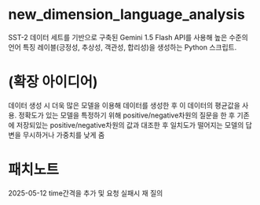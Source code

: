 # new_dimension_language_analysis
SST-2 데이터 세트를 기반으로 구축된 Gemini 1.5 Flash API를 사용해 높은 수준의 언어 특징 레이블(긍정성, 추상성, 객관성, 합리성)을 생성하는 Python 스크립트.


# (확장 아이디어)
데이터 생성 시 더욱 많은 모델을 이용해 데이터를 생성한 후 이 데이터의 평균값을 사용.
정확도가 있는 모델을 특정하기 위해 positive/negative차원의 질문을 한 후 기존에 저장되있는 positive/negative차원의 값과 대조한 후 일치도가 떨어지는 모델의 답변을 무시하거나 가중치를 낮게 줌

# 패치노트
2025-05-12 time간격을 추가 및 요청 실패시 재 질의
